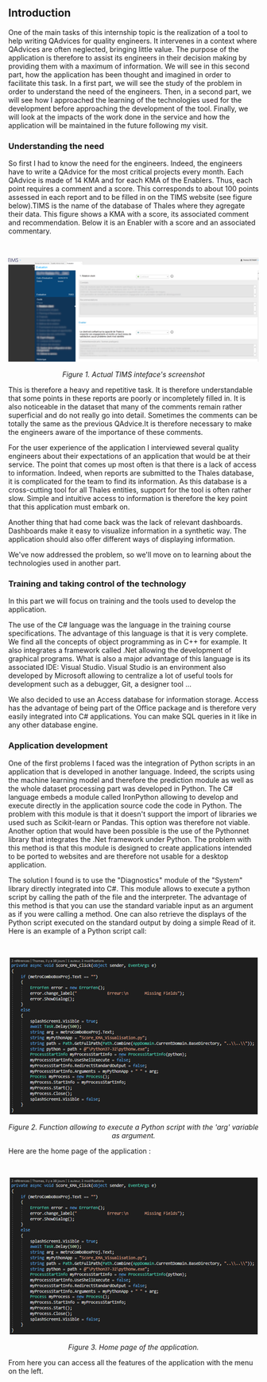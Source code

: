 ## Introduction

One of the main tasks of this internship topic is the realization of a tool to help writing QAdvices for quality engineers. It intervenes in a context where QAdvices are often neglected, bringing little value. The purpose of the application is therefore to assist its engineers in their decision making by providing them with a maximum of information. We will see in this second part, how the application has been thought and imagined in order to facilitate this task. In a first part, we will see the study of the problem in order to understand the need of the engineers. Then, in a second part, we will see how I approached the learning of the technologies used for the development before approaching the development of the tool. Finally, we will look at the impacts of the work done in the service and how the application will be maintained in the future following my visit.

### Understanding the need

So first I had to know the need for the engineers. Indeed, the engineers have to write a QAdvice for the most critical projects every month. Each QAdvice is made of 14 KMA and for each KMA of the Enablers. Thus, each point requires a comment and a score. This corresponds to about 100 points assessed in each report and to be filled in on the TIMS website (see figure below).TIMS is the name of the database of Thales where they agregate their data. This figure shows a KMA with a score, its associated comment and recommendation. Below it is an Enabler with a score and an associated commentary.

<br/>

<p align="center">
  <img src="img/TIMS_screenshot.png"/>
</p>
<p align="center">
  <i>Figure 1. Actual TIMS inteface's screenshot</i>
</p>

This is therefore a heavy and repetitive task. It is therefore understandable that some points in these reports are poorly or incompletely filled in. It is also noticeable in the dataset that many of the comments remain rather superficial and do not really go into detail. Sometimes the comments can be totally the same as the previous QAdvice.It is therefore necessary to make the engineers aware of the importance of these comments.

For the user experience of the application I interviewed several quality engineers about their expectations of an application that would be at their service. The point that comes up most often is that there is a lack of access to information. Indeed, when reports are submitted to the Thales database, it is complicated for the team to find its information. As this database is a cross-cutting tool for all Thales entities, support for the tool is often rather slow. Simple and intuitive access to information is therefore the key point that this application must embark on.

Another thing that had come back was the lack of relevant dashboards. Dashboards make it easy to visualize information in a synthetic way. The application should also offer different ways of displaying information.

We've now addressed the problem, so we'll move on to learning about the technologies used in another part.

### Training and taking control of the technology

In this part we will focus on training and the tools used to develop the application. 

The use of the C# language was the language in the training course specifications. The advantage of this language is that it is very complete. We find all the concepts of object programming as in C++ for example. It also integrates a framework called .Net allowing the development of graphical programs. What is also a major advantage of this language is its associated IDE: Visual Studio. Visual Studio is an environment also developed by Microsoft allowing to centralize a lot of useful tools for development such as a debugger, Git, a designer tool ...

We also decided to use an Access database for information storage. Access has the advantage of being part of the Office package and is therefore very easily integrated into C# applications. You can make SQL queries in it like in any other database engine.

### Application development

One of the first problems I faced was the integration of Python scripts in an application that is developed in another language. Indeed, the scripts using the machine learning model and therefore the prediction module as well as the whole dataset processing part was developed in Python. The C# language embeds a module called IronPython allowing to develop and execute directly in the application source code the code in Python. The problem with this module is that it doesn't support the import of libraries we used such as Scikit-learn or Pandas. This option was therefore not viable. Another option that would have been possible is the use of the Pythonnet library that integrates the .Net framework under Python. The problem with this method is that this module is designed to create applications intended to be ported to websites and are therefore not usable for a desktop application.

The solution I found is to use the "Diagnostics" module of the "System" library directly integrated into C#. This module allows to execute a python script by calling the path of the file and the interpreter. The advantage of this method is that you can use the standard variable input as an argument as if you were calling a method. One can also retrieve the displays of the Python script executed on the standard output by doing a simple Read of it. Here is an example of a Python script call:

<br/>

<p align="center">
  <img src="img/C_Python_script.png"/>
</p>
<p align="center">
  <i>Figure 2. Function allowing to execute a Python script with the 'arg' variable as argument.</i>
</p>

Here are the home page of the application :

<br/>

<p align="center">
  <img src="img/C_Python_script.png"/>
</p>
<p align="center">
  <i>Figure 3. Home page of the application.</i>
</p>

From here you can access all the features of the application with the menu on the left.
